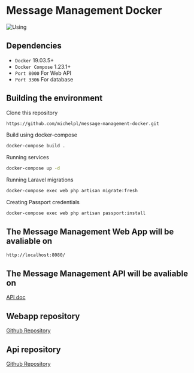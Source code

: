 # Message Management Docker

![Using](https://i.imgur.com/ATippjY.gif)

## Dependencies
*   ``Docker`` 19.03.5+
*   ``Docker Compose`` 1.23.1+
*   ``Port 8000`` For Web API
*   ``Port 3306`` For database

## Building the environment

Clone this repository

```bash
https://github.com/michelpl/message-management-docker.git
```

Build using docker-compose
```bash
docker-compose build .
```

Running services
```bash
docker-compose up -d
```

Running Laravel migrations
```bash
docker-compose exec web php artisan migrate:fresh
```

Creating Passport credentials
```bash
docker-compose exec web php artisan passport:install
```

## The Message Management Web App will be  avaliable on
```bash
http://localhost:8080/
```

## The Message Management API will be  avaliable on
[API doc](https://documenter.getpostman.com/view/1954140/SWTK2suW)


## Webapp repository
[Github Repository](https://github.com/michelpl/message-management-web)

## Api repository
[Github Repository](https://github.com/michelpl/message-management-api)

